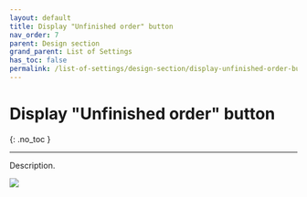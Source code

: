```yaml
---
layout: default
title: Display "Unfinished order" button
nav_order: 7
parent: Design section
grand_parent: List of Settings
has_toc: false
permalink: /list-of-settings/design-section/display-unfinished-order-button
---
```


# Display "Unfinished order" button
{: .no_toc }

---

Description.

![](/orderlord-help-kds/assets/images/kds/section_kitchen_history_1.png)
